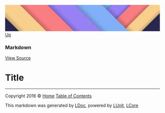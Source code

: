 ![](../Content/LDoc-banner-small.png "")
[Up](Markdown.md)

### Markdown
[View Source](../Markdown/Generators/Markdown.cs)

# Title



---

Copyright 2016 &copy; [Home](../../README.md) [Table of Contents](../../TableOfContents.md)

This markdown was generated by [LDoc](https://github.com/CodeSingularity/LDoc), powered by [LUnit](https://github.com/CodeSingularity/LUnit), [LCore](https://github.com/CodeSingularity/LCore)
